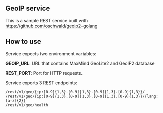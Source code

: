 ## GeoIP service

This is a sample REST service built with https://github.com/oschwald/geoip2-golang

## How to use

Service expects two environment variables:

**GEOIP_URL**: URL that contains MaxMind GeoLite2 and GeoIP2 database

**REST_PORT**: Port for HTTP requests.

Service exports 3 REST endpoints:

```
/rest/v1/geo/{ip:[0-9]{1,3}.[0-9]{1,3}.[0-9]{1,3}.[0-9]{1,3}}/
/rest/v1/geo/{ip:[0-9]{1,3}.[0-9]{1,3}.[0-9]{1,3}.[0-9]{1,3}}/{lang:[a-z]{2}}
/rest/v1/geo/health
```


